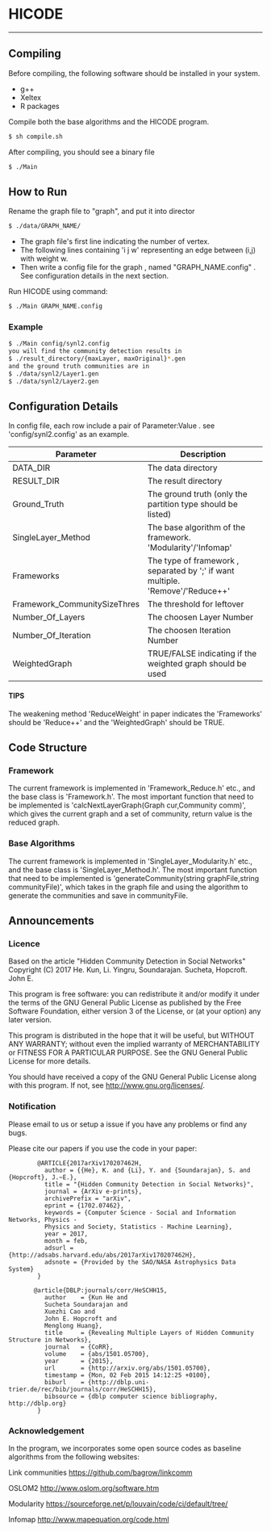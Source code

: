# HICODE
----------

## Compiling

Before compiling, the following software should be installed in your system.

* g++
* Xeltex
* R packages 

Compile both the base algorithms and the HICODE program.  

```sh
$ sh compile.sh
```

After compiling, you should see a binary file 

```sh
$ ./Main
```

## How to Run

Rename the graph file to "graph", and put it into director
```sh
$ ./data/GRAPH_NAME/
```

* The graph file's first line indicating the number of vertex.
* The following lines containing 'i j w' representing an edge between (i,j) with weight w.
* Then write a config file for the graph , named "GRAPH_NAME.config" . 
See configuration details in the next section.

Run HICODE using command:

```sh
$ ./Main GRAPH_NAME.config
```

### Example

```sh
$ ./Main config/synl2.config
you will find the community detection results in
$ ./result_directory/{maxLayer, maxOriginal}*.gen
and the ground truth communities are in
$ ./data/synl2/Layer1.gen
$ ./data/synl2/Layer2.gen
```

## Configuration Details

In config file, each row include a pair of Parameter:Value .
see 'config/synl2.config' as an example.

| Parameter | Description       |
| --------- | -----  |
| DATA_DIR  | The data directory|
| RESULT_DIR | The result directory|
|Ground_Truth | The ground truth (only the partition type should be listed)|
| SingleLayer_Method | The base algorithm of the framework. 'Modularity'/'Infomap'|
| Frameworks | The type of framework , separated by ';' if want multiple. 'Remove'/'Reduce++'|
| Framework_CommunitySizeThres | The threshold for leftover|
| Number_Of_Layers | The choosen Layer Number |
| Number_Of_Iteration | The choosen Iteration Number |
| WeightedGraph | TRUE/FALSE indicating if the weighted graph should be used |
  
#### TIPS
The weakening method 'ReduceWeight' in paper indicates the 'Frameworks' should be 'Reduce++' and the 'WeightedGraph' should be TRUE.

## Code Structure

### Framework
The current framework is implemented in 'Framework_Reduce.h' etc., and the base class is 'Framework.h'. The most important function that need to be implemented is 'calcNextLayerGraph(Graph cur,Community comm)', which gives the current graph and a set of community, return value is the reduced graph.

### Base Algorithms
The current framework is implemented in 'SingleLayer_Modularity.h' etc., and the base class is 'SingleLayer_Method.h'. The most important function that need to be implemented is 'generateCommunity(string graphFile,string communityFile)', which takes in the graph file and using the algorithm to generate the communities and save in communityFile. 

## Announcements
### Licence
Based on the article "Hidden Community Detection in Social Networks"
Copyright (C) 2017 He. Kun, Li. Yingru, Soundarajan. Sucheta, Hopcroft. John E.


This program is free software: you can redistribute it and/or modify
it under the terms of the GNU General Public License as published by
the Free Software Foundation, either version 3 of the License, or
(at your option) any later version.

This program is distributed in the hope that it will be useful,
but WITHOUT ANY WARRANTY; without even the implied warranty of
MERCHANTABILITY or FITNESS FOR A PARTICULAR PURPOSE.  See the
GNU General Public License for more details.

You should have received a copy of the GNU General Public License
along with this program.  If not, see <http://www.gnu.org/licenses/>.

### Notification
Please email to us or setup a issue if you have any problems or find any bugs.

Please cite our papers if you use the code in your paper:

            @ARTICLE{2017arXiv170207462H,
              author = {{He}, K. and {Li}, Y. and {Soundarajan}, S. and {Hopcroft}, J.~E.},
              title = "{Hidden Community Detection in Social Networks}",
              journal = {ArXiv e-prints},
              archivePrefix = "arXiv",
              eprint = {1702.07462},
              keywords = {Computer Science - Social and Information Networks, Physics - 
              Physics and Society, Statistics - Machine Learning},
              year = 2017,
              month = feb,
              adsurl = {http://adsabs.harvard.edu/abs/2017arXiv170207462H},
              adsnote = {Provided by the SAO/NASA Astrophysics Data System}
            }

           @article{DBLP:journals/corr/HeSCHH15,
              author    = {Kun He and
              Sucheta Soundarajan and
              Xuezhi Cao and
              John E. Hopcroft and
              Menglong Huang},
              title     = {Revealing Multiple Layers of Hidden Community Structure in Networks},
              journal   = {CoRR},
              volume    = {abs/1501.05700},
              year      = {2015},
              url       = {http://arxiv.org/abs/1501.05700},
              timestamp = {Mon, 02 Feb 2015 14:12:25 +0100},
              biburl    = {http://dblp.uni-trier.de/rec/bib/journals/corr/HeSCHH15},
              bibsource = {dblp computer science bibliography, http://dblp.org}
            }

### Acknowledgement
In the program, we incorporates some open source codes as baseline algorithms from the following websites:

Link communities
https://github.com/bagrow/linkcomm

OSLOM2 
http://www.oslom.org/software.htm

Modularity
https://sourceforge.net/p/louvain/code/ci/default/tree/

Infomap
http://www.mapequation.org/code.html
